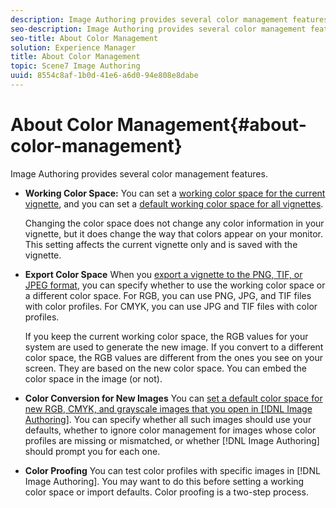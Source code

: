```yaml
---
description: Image Authoring provides several color management features.
seo-description: Image Authoring provides several color management features.
seo-title: About Color Management
solution: Experience Manager
title: About Color Management
topic: Scene7 Image Authoring
uuid: 8554c8af-1b0d-41e6-a6d0-94e808e8dabe
---
```


# About Color Management{#about-color-management}

Image Authoring provides several color management features.

* **Working Color Space:**
You can set a [working color space for the current vignette](../../c-vat-gs/t-vat-create-vign.md#task-a51b7fb4cce14ea88279116b24cc98b4), and you can set a [default working color space for all vignettes](../../c-vat-img-auth-opt/t-vat-color-pref.md#task-b73fd4722e9247e8bce1f5a70518c33d).

  Changing the color space does not change any color information in your vignette, but it does change the way that colors appear on your monitor. This setting affects the current vignette only and is saved with the vignette. 

* **Export Color Space**
When you [export a vignette to the PNG, TIF, or JPEG format](../../c-vat-vign-img-rend/t-vat-exp-vign-img-file.md#task-18c83bf6c1ff4c879fc87939835c3e44), you can specify whether to use the working color space or a different color space. For RGB, you can use PNG, JPG, and TIF files with color profiles. For CMYK, you can use JPG and TIF files with color profiles.

  If you keep the current working color space, the RGB values for your system are used to generate the new image. If you convert to a different color space, the RGB values are different from the ones you see on your screen. They are based on the new color space. You can embed the color space in the image (or not). 

* **Color Conversion for New Images**
You can [set a default color space for new RGB, CMYK, and grayscale images that you open in [!DNL Image Authoring]](../../c-vat-img-auth-opt/t-vat-color-pref.md#task-b73fd4722e9247e8bce1f5a70518c33d). You can specify whether all such images should use your defaults, whether to ignore color management for images whose color profiles are missing or mismatched, or whether [!DNL Image Authoring] should prompt you for each one. 

* **Color Proofing**
You can test color profiles with specific images in [!DNL Image Authoring]. You may want to do this before setting a working color space or import defaults. Color proofing is a two-step process.

